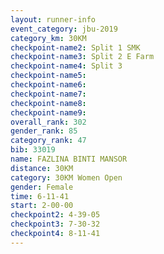```yaml
---
layout: runner-info 
event_category: jbu-2019 
category_km: 30KM 
checkpoint-name2: Split 1 SMK 
checkpoint-name3: Split 2 E Farm 
checkpoint-name4: Split 3 
checkpoint-name5: 
checkpoint-name6: 
checkpoint-name7: 
checkpoint-name8: 
checkpoint-name9: 
overall_rank: 302
gender_rank: 85
category_rank: 47
bib: 33019
name: FAZLINA BINTI MANSOR
distance: 30KM
category: 30KM Women Open
gender: Female
time: 6-11-41
start: 2-00-00
checkpoint2: 4-39-05
checkpoint3: 7-30-32
checkpoint4: 8-11-41
---
```

